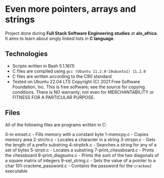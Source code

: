 # Even more pointers, arrays and strings
Project done during **Full Stack Software Engineering studies** at **alx_africa**. It aims to learn about singly linked lists in **C language**.

## Technologies
* Scripts written in Bash 5.1.16(1)
* C files are compiled using `gcc (Ubuntu 11.2.0-19ubuntu1) 11.2.0`
* C files are written according to the C90 standard
* Tested on Ubuntu 22.04 LTS
Copyright (C) 2021 Free Software Foundation, Inc.
This is free software; see the source for copying conditions.  There is NO
warranty; not even for MERCHANTABILITY or FITNESS FOR A PARTICULAR PURPOSE.


## Files
All of the following files are programs written in C:

0-m emset.c - Fills memory with a constant byte 
1-memcpy.c - Copies memory area 
2-strchr.c - Locates a character in a string 
3-strspn.c - Gets the length of a prefix substring 
4-strpbrk.c - Searches a string for any of a set of bytes 
5-strstr.c - Locates a substring 
7-print_chessboard.c - Prints the chessboard 
8-print_diagsums.c - Prints the sum of the two diagonals of a square matrix of integers 
9-set_string.c - Sets the value of a pointer to a char 
101-crackme_password.c - Contains the password for the `crackme2` executable 

